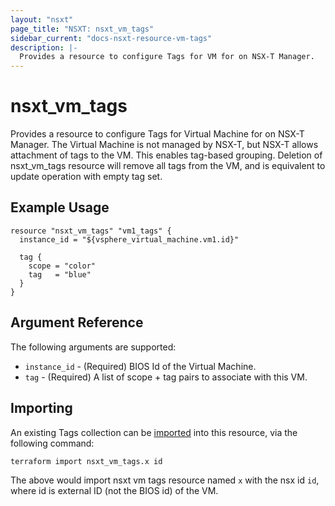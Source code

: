 ```yaml
---
layout: "nsxt"
page_title: "NSXT: nsxt_vm_tags"
sidebar_current: "docs-nsxt-resource-vm-tags"
description: |-
  Provides a resource to configure Tags for VM for on NSX-T Manager.
---
```


# nsxt_vm_tags
  Provides a resource to configure Tags for Virtual Machine for on NSX-T Manager. The Virtual Machine is not managed by NSX-T, but NSX-T allows attachment of tags to the VM. This enables tag-based grouping. Deletion of nsxt_vm_tags resource will remove all tags from the VM, and is equivalent to update operation with empty tag set.


## Example Usage

```hcl
resource "nsxt_vm_tags" "vm1_tags" {
  instance_id = "${vsphere_virtual_machine.vm1.id}"

  tag {
    scope = "color"
    tag   = "blue"
  }
}
```

## Argument Reference

The following arguments are supported:

* `instance_id` - (Required) BIOS Id of the Virtual Machine.
* `tag` - (Required) A list of scope + tag pairs to associate with this VM.

## Importing

An existing Tags collection can be [imported][docs-import] into this resource, via the following command:

[docs-import]: https://www.terraform.io/docs/import/index.html

```
terraform import nsxt_vm_tags.x id
```

The above would import nsxt vm tags resource named `x` with the nsx id `id`, where id is external ID (not the BIOS id) of the VM.
